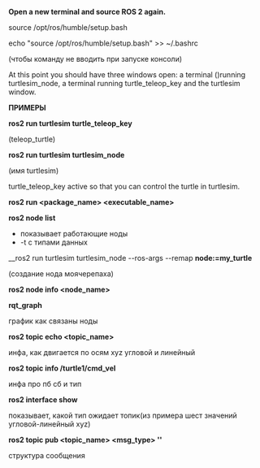 __Open a new terminal and source ROS 2 again.__

source /opt/ros/humble/setup.bash

echo "source /opt/ros/humble/setup.bash" >> ~/.bashrc

(чтобы команду не вводить при запуске консоли)

At this point you should have three windows open: a terminal ()running turtlesim_node, 
a terminal running turtle_teleop_key and the turtlesim window. 

__ПРИМЕРЫ__

__ros2 run turtlesim turtle_teleop_key__

(teleop_turtle)

__ros2 run turtlesim turtlesim_node__

(имя turtlesim)

turtle_teleop_key active so that you can control the turtle in turtlesim.

__ros2 run <package_name> <executable_name>__

__ros2 node list__

- показывает работающие ноды
- -t с типами данных
  
  
__ros2 run turtlesim turtlesim_node --ros-args --remap __node:=my_turtle__

(создание нода моячерепаха)


__ros2 node info <node_name>__

__rqt_graph__

график как связаны ноды


__ros2 topic echo <topic_name>__

инфа, как двигается по осям xyz угловой и линейный


__ros2 topic info /turtle1/cmd_vel__

инфа про пб сб и тип


__ros2 interface show <msg type>__

показывает, какой тип ожидает топик(из примера шест значений угловой-линейный xyz)


__ros2 topic pub <topic_name> <msg_type> '<args>'__

структура сообщения




